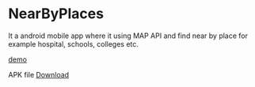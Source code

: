 # NearByPlaces
It a android mobile app where it using MAP API and find near by place for example hospital, schools, colleges etc. 

[demo](https://youtu.be/OM4woZqyumQ)

APK file [Download](https://www.dropbox.com/s/4zrsx6gshw728px/app-debug.apk?dl=0)
